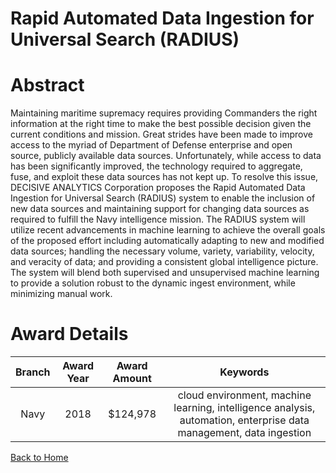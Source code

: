 
Rapid Automated Data Ingestion for Universal Search (RADIUS)
============================================================

# Abstract


Maintaining maritime supremacy requires providing Commanders the right information at the right time to make the best possible decision given the current conditions and mission. Great strides have been made to improve access to the myriad of Department of Defense enterprise and open source, publicly available data sources. Unfortunately, while access to data has been significantly improved, the technology required to aggregate, fuse, and exploit these data sources has not kept up. To resolve this issue, DECISIVE ANALYTICS Corporation proposes the Rapid Automated Data Ingestion for Universal Search (RADIUS) system to enable the inclusion of new data sources and maintaining support for changing data sources as required to fulfill the Navy intelligence mission. The RADIUS system will utilize recent advancements in machine learning to achieve the overall goals of the proposed effort including automatically adapting to new and modified data sources; handling the necessary volume, variety, variability, velocity, and veracity of data; and providing a consistent global intelligence picture. The system will blend both supervised and unsupervised machine learning to provide a solution robust to the dynamic ingest environment, while minimizing manual work.  

# Award Details

|Branch|Award Year|Award Amount|Keywords|
| :---: | :---: | :---: | :---: |
|Navy|2018|$124,978|cloud environment, machine learning, intelligence analysis, automation, enterprise data management, data ingestion|
  
  


[Back to Home](https://github.com/chrischow/dod_sbir_awards#1956)